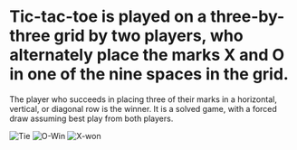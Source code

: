 <h1>Tic-tac-toe is played on a three-by-three grid by two players, who alternately place the marks X and O in one of the nine spaces in the grid.</h1>
The player who succeeds in placing three of their marks in a horizontal, vertical, or diagonal row is the winner. It is a solved game, with a forced draw assuming best play from both players.

![Tie]("/images/tie.jpeg)
![O-Win]("/images/win1.jpeg)
![X-won]("/images/win2.jpeg)
